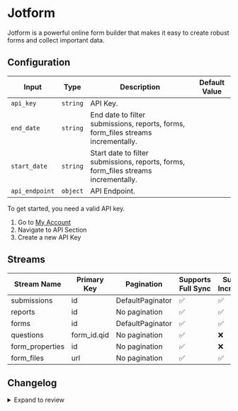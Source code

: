 # Jotform
Jotform is a powerful online form builder that makes it easy to create robust forms and collect important data.

## Configuration

| Input | Type | Description | Default Value |
|-------|------|-------------|---------------|
| `api_key` | `string` | API Key.  |  |
| `end_date` | `string` | End date to filter submissions, reports, forms, form_files streams incrementally.  |  |
| `start_date` | `string` | Start date to filter submissions, reports, forms, form_files streams incrementally.  |  |
| `api_endpoint` | `object` | API Endpoint.  |  |

To get started, you need a valid API key.
1. Go to [My Account](https://www.jotform.com/myaccount/api)
2. Navigate to API Section
3. Create a new API Key

## Streams
| Stream Name | Primary Key | Pagination | Supports Full Sync | Supports Incremental |
|-------------|-------------|------------|---------------------|----------------------|
| submissions | id | DefaultPaginator | ✅ |  ✅  |
| reports | id | No pagination | ✅ |  ✅  |
| forms | id | DefaultPaginator | ✅ |  ✅  |
| questions | form_id.qid | No pagination | ✅ |  ❌  |
| form_properties | id | No pagination | ✅ |  ❌  |
| form_files | url | No pagination | ✅ |  ✅  |

## Changelog

<details>
  <summary>Expand to review</summary>

| Version | Date | Pull Request | Subject |
|---------|------|--------------|---------|
| 0.0.3 | 2024-10-29 | [47930](https://github.com/airbytehq/airbyte/pull/47930) | Update dependencies |
| 0.0.2 | 2024-10-28 | [47603](https://github.com/airbytehq/airbyte/pull/47603) | Update dependencies |
| 0.0.1 | 2024-09-12 | | Initial release by [@topefolorunso](https://github.com/topefolorunso) via Connector Builder |

</details>
